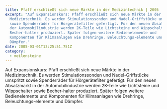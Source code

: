 ```yaml
---
title: Pfaff erschließt sich neue Märkte in der Medizintechnik | 2005
excerpt: "Auf Expansionskurs: Pfaff erschließt sich neue Märkte in der
  Medizintechnik. Es werden Stimulationssonden und Nadel-Griffstücke umspritzt
  sowie Spenderräder für Hörgerätefilter gefertigt. Für den neuen Absatzmarkt in
  der Automobilindustrie werden 2K-Teile wie Lichtsteine und Wippschalter sowie
  Becher-halter produziert. Später folgen ­weitere Bedienelemente und
  Komponenten für Klimaanlagen wie Drehringe, Beleuchtungs-elemente und
  Dämpfer."
date: 2005-03-01T13:25:51.751Z
category: 
  - meilensteine
---
```

Auf Expansionskurs: Pfaff erschließt sich neue Märkte in der Medizintechnik. Es werden Stimulationssonden und Nadel-Griffstücke umspritzt sowie Spenderräder für Hörgerätefilter gefertigt. Für den neuen Absatzmarkt in der Automobilindustrie werden 2K-Teile wie Lichtsteine und Wippschalter sowie Becher-halter produziert. Später folgen ­weitere Bedienelemente und Komponenten für Klimaanlagen wie Drehringe, Beleuchtungs-elemente und Dämpfer.
